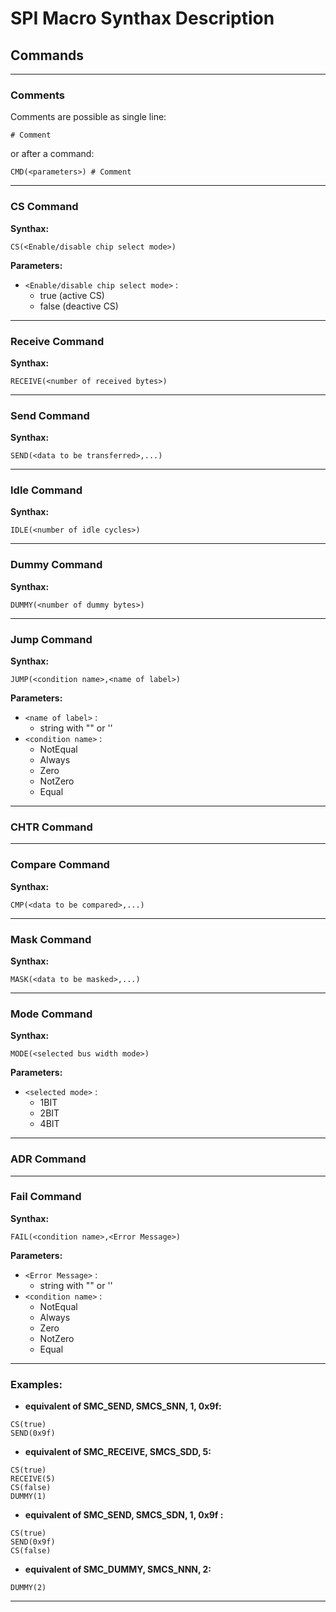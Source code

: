 # **SPI Macro Synthax Description**

## **Commands**

---

### **Comments**

Comments are possible as single line:
```
# Comment
```
or after a command:
```
CMD(<parameters>) # Comment
```

---

### **CS Command**

**Synthax:**
```
CS(<Enable/disable chip select mode>) 
```
**Parameters:**
- `<Enable/disable chip select mode>` :
  - true (active CS)
  - false (deactive CS)

---

### **Receive Command**

**Synthax:**
```
RECEIVE(<number of received bytes>)
```

---

### **Send Command**

**Synthax:**
```
SEND(<data to be transferred>,...)
```

---

### **Idle Command**

**Synthax:**
```
IDLE(<number of idle cycles>)
```

---

### **Dummy Command**

**Synthax:**
```
DUMMY(<number of dummy bytes>)
```

---

### **Jump Command**

**Synthax:**
```
JUMP(<condition name>,<name of label>)
```

**Parameters:**
- `<name of label>` :
  - string with "" or ''
- `<condition name>` :
  - NotEqual
  - Always
  - Zero
  - NotZero
  - Equal

---

### **CHTR Command**

---

### **Compare Command**

**Synthax:**
```
CMP(<data to be compared>,...)
```

---

### **Mask Command**

**Synthax:**
```
MASK(<data to be masked>,...)
```

---

### **Mode Command**

**Synthax:**
```
MODE(<selected bus width mode>)
```
**Parameters:**
- `<selected mode>` :
  - 1BIT
  - 2BIT
  - 4BIT

---

### **ADR Command**

---

### **Fail Command**

**Synthax:**
```
FAIL(<condition name>,<Error Message>)
```
**Parameters:**
- `<Error Message>` :
  - string with "" or ''
- `<condition name>` :
  - NotEqual
  - Always
  - Zero
  - NotZero
  - Equal


---

### **Examples:**

- **equivalent of SMC_SEND, SMCS_SNN, 1, 0x9f:**
```
CS(true)
SEND(0x9f)
```
- **equivalent of SMC_RECEIVE, SMCS_SDD, 5:**
```
CS(true)
RECEIVE(5)
CS(false)
DUMMY(1)
```
- **equivalent of SMC_SEND, SMCS_SDN, 1, 0x9f :**
```
CS(true)
SEND(0x9f)
CS(false)
```
- **equivalent of SMC_DUMMY, SMCS_NNN, 2:**
```
DUMMY(2)
```
---